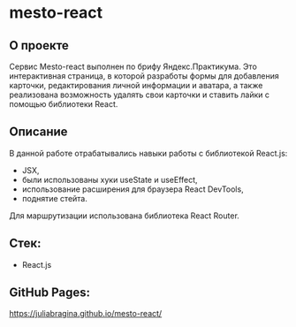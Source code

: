# mesto-react

## О проекте
Сервис Mesto-react выполнен по брифу Яндекс.Практикума. Это интерактивная страница, в которой разработы формы для добавления карточки, редактирования личной информации и аватара, а также реализована возможность удалять свои карточки и ставить лайки с помощью библиотеки React.

## Описание
В данной работе отрабатывались навыки работы с библиотекой React.js:
- JSX,
- были использованы хуки useState и useEffect,
- использование расширения для браузера React DevTools,
- поднятие стейта.

Для маршрутизации использована библиотека React Router. 

## Стек: 

- React.js

## GitHub Pages:
https://juliabragina.github.io/mesto-react/
